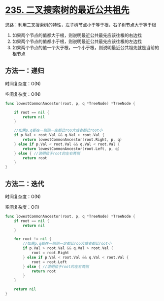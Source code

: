 # [235. 二叉搜索树的最近公共祖先](https://leetcode-cn.com/problems/lowest-common-ancestor-of-a-binary-search-tree/)

思路：利用二叉搜索树的特性，左子树节点小于等于根，右子树节点大于等于根

1. 如果两个节点的值都大于根，则说明最近公共最先应该往根的右边找
2. 如果两个节点的值都小于根，则说明最近公共最先应该往根的左边找
3. 如果两个节点的值一个大于根，一个小于根，则说明最近公共祖先就是当前的根节点


## 方法一：递归



时间复杂度：O(N)

空间复杂度：O(N)



```go
func lowestCommonAncestor(root, p, q *TreeNode) *TreeNode {

	if root == nil {
		return nil
	}

	//如果p,q都在一侧则一定都比roo大或者都比root小
	if p.Val > root.Val && q.Val > root.Val {
		return lowestCommonAncestor(root.Right, p, q)
	} else if p.Val < root.Val && q.Val < root.Val {
		return lowestCommonAncestor(root.Left, p, q)
	} else { //说明位于root的左右两侧
		return root
	}
}
```



## 方法二：迭代

时间复杂度：O(N)

空间复杂度：O(1)



```go
func lowestCommonAncestor(root, p, q *TreeNode) *TreeNode {
	if root == nil {
		return nil
	}

	for root != nil {
		//如果p,q都在一侧则一定都比roo大或者都比root小
		if p.Val > root.Val && q.Val > root.Val {
			root = root.Right
		} else if p.Val < root.Val && q.Val < root.Val {
			root = root.Left
		} else { //说明位于root的左右两侧
			return root
		}
	}

	return nil
}
```

